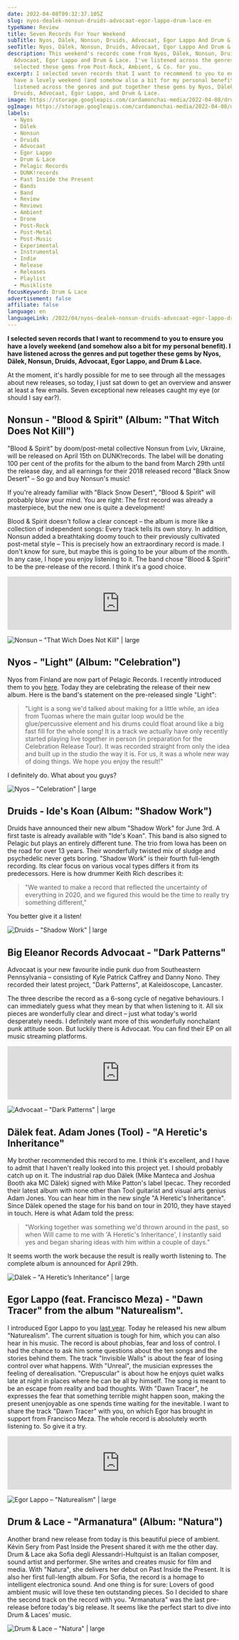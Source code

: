 ```yaml
---
date: 2022-04-08T09:32:37.105Z
slug: nyos-dealek-nonsun-druids-advocaat-egor-lappo-drum-lace-en
typeName: Review
title: Seven Records For Your Weekend
subTitle: Nyos, Dälek, Nonsun, Druids, Advocaat, Egor Lappo And Drum & Lace
seoTitle: Nyos, Dälek, Nonsun, Druids, Advocaat, Egor Lappo And Drum & Lace
description: This weekend's records come from Nyos, Dälek, Nonsun, Druids,
  Advocaat, Egor Lappo and Drum & Lace. I've listened across the genres and
  selected these gems from Post-Rock, Ambient, & Co. for you.
excerpt: I selected seven records that I want to recommend to you to ensure you
  have a lovely weekend (and somehow also a bit for my personal benefit). I have
  listened across the genres and put together these gems by Nyos, Dälek, Nonsun,
  Druids, Advocaat, Egor Lappo, and Drum & Lace.
image: https://storage.googleapis.com/cardamonchai-media/2022-04-08/drum-lace-jpg-imagine-181818_454444_1024_768/640.webp
ogImage: https://storage.googleapis.com/cardamonchai-media/2022-04-08/drum-lace-fb-png-imagine-181818_44413a_1200_628/640.webp
labels:
  - Nyos
  - Dälek
  - Nonsun
  - Druids
  - Advocaat
  - Egor Lappo
  - Drum & Lace
  - Pelagic Records
  - DUNK!records
  - Past Inside the Present
  - Bands
  - Band
  - Review
  - Reviews
  - Ambient
  - Drone
  - Post-Rock
  - Post-Metal
  - Post-Music
  - Experimental
  - Instrumental
  - Indie
  - Release
  - Releases
  - Playlist
  - Musikliste
focusKeyword: Drum & Lace
advertisement: false
affiliate: false
language: en
languageLink: /2022/04/nyos-dealek-nonsun-druids-advocaat-egor-lappo-drum-lace/
---
```

**I selected seven records that I want to recommend to you to ensure you have a lovely weekend (and somehow also a bit for my personal benefit). I have listened across the genres and put together these gems by Nyos, Dälek, Nonsun, Druids, Advocaat, Egor Lappo, and Drum & Lace.**

At the moment, it's hardly possible for me to see through all the messages about new releases, so today, I just sat down to get an overview and answer at least a few emails. Seven exceptional new releases caught my eye (or should I say ear?).

## Nonsun - "Blood & Spirit" (Album: "That Witch Does Not Kill")

"Blood & Spirit" by doom/post-metal collective Nonsun from Lviv, Ukraine, will be released on April 15th on DUNK!records. The label will be donating 100 per cent of the profits for the album to the band from March 29th until the release day, and all earnings for their 2018 released record "Black Snow Desert" – So go and buy Nonsun's music!

If you're already familiar with "Black Snow Desert", "Blood & Spirit" will probably blow your mind. You are right: The first record was already a masterpiece, but the new one is quite a development!  

Blood & Spirit doesn't follow a clear concept – the album is more like a collection of independent songs: Every track tells its own story. In addition, Nonsun added a breathtaking doomy touch to their previously cultivated post-metal style – This is precisely how an extraordinary record is made. I don't know for sure, but maybe this is going to be your album of the month. In any case, I hope you enjoy listening to it. The band chose "Blood & Spirit" to be the pre-release of the record. I think it's a good choice.

<iframe style="border: 0; width: 100%; height: 120px;" src="https://bandcamp.com/EmbeddedPlayer/album=2158986163/size=large/bgcol=ffffff/linkcol=5c9b72/tracklist=false/artwork=small/track=2212251713/transparent=true/" seamless><a href="https://nonsun.bandcamp.com/album/blood-spirit">Blood &amp; Spirit by Nonsun</a></iframe>

![Nonsun – "That Wich Does Not Kill" | large](https://storage.googleapis.com/cardamonchai-media/2022-04-08/nonsun-that-bitch-doesnt-kill-jpg-imagine-080808_48413b_1024_768/640.webp "Nonsun – \"That Wich Does Not Kill\"")

## Nyos - "Light" (Album: "Celebration")

Nyos from Finland are now part of Pelagic Records. I recently introduced them to you [here](/2021/08/nyos-nature-en/). Today they are celebrating the release of their new album. Here is the band's statement on the pre-released single "Light":

> "Light is a song we'd talked about making for a little while, an idea from Tuomas where the main guitar loop would be the glue/percussive element and his drums could float around like a big fast fill for the whole song! It is a track we actually have only recently started playing live together in person (in preparation for the Celebration Release Tour). It was recorded straight from only the idea and built up in the studio the way it is. For us, it was a whole new way of doing things. We hope you enjoy the result!"

I definitely do. What about you guys?

<YouTube id="atwoOeOMYR0" />

![Nyos – "Celebration" | large](https://storage.googleapis.com/cardamonchai-media/2022-04-08/nyos-celebration-jpg-imagine-d8d8b8_90958d_1024_768/640.webp "Nyos – \"Celebration\"")

## Druids - Ide's Koan (Album: "Shadow Work")

Druids have announced their new album "Shadow Work" for June 3rd. A first taste is already available with "Ide's Koan". This band is also signed to Pelagic but plays an entirely different tune. The trio from Iowa has been on the road for over 13 years. Their wonderfully twisted mix of sludge and psychedelic never gets boring. "Shadow Work" is their fourth full-length recording. Its clear focus on various vocal types differs it from its predecessors. Here is how drummer Keith Rich describes it:

> "We wanted to make a record that reflected the uncertainty of everything in 2020, and we figured this would be the time to really try something different,"

You better give it a listen!

<YouTube id="jaTrULrkfJw" />

![Druids – "Shadow Work" | large](https://storage.googleapis.com/cardamonchai-media/2022-04-08/druids-shadow-work-jpg-imagine-f8f8f8_000000_1024_768/640.webp "Druids – \"Shadow Work\"")

## Big Eleanor Records Advocaat - "Dark Patterns"

Advocaat is your new favourite indie punk duo from Southeastern Pennsylvania – consisting of Kyle Patrick Caffrey and Danny Nono. They recorded their latest project, "Dark Patterns", at Kaleidoscope, Lancaster. 

The three describe the record as a 6-song cycle of negative behaviours. I can immediately guess what they mean by that when listening to it. All six pieces are wonderfully clear and direct – just what today's world desperately needs. I definitely want more of this wonderfully nonchalant punk attitude soon. But luckily there is Advocaat. You can find their EP on all music streaming platforms.

<iframe style="border: 0; width: 100%; height: 120px;" src="https://bandcamp.com/EmbeddedPlayer/album=3604610419/size=large/bgcol=ffffff/linkcol=5c9b72/tracklist=false/artwork=small/transparent=true/" seamless><a href="https://advocaat.bandcamp.com/album/dark-patterns">Dark Patterns by Advocaat</a></iframe>

![Advocaat – "Dark Patterns" | large](https://storage.googleapis.com/cardamonchai-media/2022-04-08/advocaat-jpg-imagine-080808_6e513f_768_1024/640.webp "Advocaat – \"Dark Patterns\"")

## Dälek feat. Adam Jones (Tool) - "A Heretic's Inheritance"

My brother recommended this record to me. I think it's excellent, and I have to admit that I haven't really looked into this project yet. I should probably catch up on it. The industrial rap duo Dälek (Mike Manteca and Joshua Booth aka MC Dälek) signed with Mike Patton's label Ipecac. They recorded their latest album with none other than Tool guitarist and visual arts genius Adam Jones. You can hear him in the new single "A Heretic's Inheritance". Since Dälek opened the stage for his band on tour in 2010, they have stayed in touch. Here is what Adam told the press:

> "Working together was something we'd thrown around in the past, so when Will came to me with 'A Heretic's Inheritance', I instantly said yes and began sharing ideas with him within a couple of days."

It seems worth the work because the result is really worth listening to. The complete album is announced for April 29th.

<YouTube id="ZU8VC974H5M" />

![Dälek – "A Heretic’s Inheritance" | large](https://storage.googleapis.com/cardamonchai-media/2022-04-08/daelek-a-heretics-inheritance-jpg-imagine-080808_8a5637_1024_768/640.webp "Dälek – \"A Heretic’s Inheritance\"")

## Egor Lappo (feat. Francisco Meza) - "Dawn Tracer" from the album "Naturealism".

I introduced Egor Lappo to you [last year](/2021/02/egor-lappo-trancevoicer-en/). Today he released his new album "Naturealism". The current situation is tough for him, which you can also hear in his music. The record is about phobias, fear and loss of control. I had the chance to ask him some questions about the ten songs and the stories behind them. The track "Invisible Walls" is about the fear of losing control over what happens. With "Unreal", the musician expresses the feeling of derealisation. "Crepuscular" is about how he enjoys quiet walks late at night in places where he can be all by himself. The song is meant to be an escape from reality and bad thoughts. With "Dawn Tracer", he expresses the fear that something terrible might happen soon, making the present unenjoyable as one spends time waiting for the inevitable. I want to share the track "Dawn Tracer" with you, on which Egor has brought in support from Francisco Meza. The whole record is absolutely worth listening to. So 
give it a try. 

<iframe style="border: 0; width: 100%; height: 120px;" src="https://bandcamp.com/EmbeddedPlayer/album=3616335429/size=large/bgcol=ffffff/linkcol=5c9b72/tracklist=false/artwork=small/track=3993850412/transparent=true/" seamless><a href="https://egorlappo.bandcamp.com/album/naturealism">Naturealism by Egor Lappo</a></iframe>

![Egor Lappo – "Naturealism" | large](https://storage.googleapis.com/cardamonchai-media/2022-04-08/egor-lappo-naturealism-jpg-imagine-080808_747982_1024_768/640.webp "Egor Lappo – \"Naturealism\"")

## Drum & Lace - "Armanatura" (Album: "Natura")

Another brand new release from today is this beautiful piece of ambient. Kévin Sery from Past Inside the Present shared it with me the other day. Drum & Lace aka Sofia degli Alessandri-Hultquist is an Italian composer, sound artist and performer. She writes and creates music for film and media. With "Natura", she delivers her debut on Past Inside the Present. It is also her first full-length album. For Sofia, the record is a homage to intelligent electronica sound. And one thing is for sure: Lovers of good ambient music will love these ten outstanding pieces. So I decided to share the second track on the record with you. "Armanatura" was the last pre-release before today's big release. It seems like the perfect start to dive into Drum & Laces' music.

<YouTube id="g9BaQznFOrg" />

![Drum & Lace – "Natura" | large](https://storage.googleapis.com/cardamonchai-media/2022-04-08/drum-lace-natura-jpg-imagine-386858_4c6b58_1024_768/640.webp "Drum & Lace – \"Natura\"")
